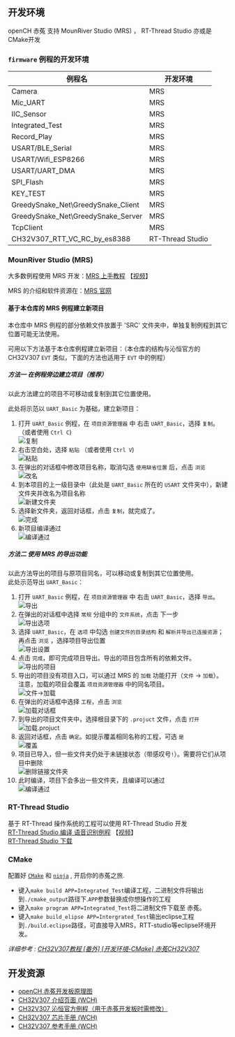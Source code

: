 ## 开发环境

openCH 赤菟 支持 MounRiver Studio (MRS) ， RT-Thread Studio 亦或是CMake开发

### `firmware` 例程的开发环境

| 例程名                             | 开发环境         |
| ---------------------------------- | ---------------- |
| Camera                             | MRS              |
| Mic_UART                           | MRS              |
| IIC_Sensor                         | MRS              |
| Integrated_Test                    | MRS              |
| Record_Play                        | MRS              |
| USART/BLE_Serial                   | MRS              |
| USART/Wifi_ESP8266                 | MRS              |
| USART/UART_DMA                     | MRS              |
| SPI_Flash                          | MRS              |
| KEY_TEST                           | MRS              |
| GreedySnake_Net\GreedySnake_Client | MRS              |
| GreedySnake_Net\GreedySnake_Server | MRS              |
| TcpClient                          | MRS              |
| CH32V307_RTT_VC_RC_by_es8388       | RT-Thread Studio |

### MounRiver Studio (MRS)

大多数例程使用 MRS 开发：[MRS 上手教程](https://verimake.com/d/12-ch32v307-mrs)  【[视频](https://www.bilibili.com/video/BV1wq4y1m7JD/)】  

MRS 的介绍和软件资源在：[MRS 官网](http://www.mounriver.com/)  

#### 基于本仓库的 MRS 例程建立新项目

本仓库中 MRS 例程的部分依赖文件放置于 'SRC' 文件夹中，单独复制例程到其它位置可能无法使用。 

可用以下方法基于本仓库例程建立新项目：（本仓库的结构与沁恒官方的 CH32V307 `EVT` 类似，下面的方法也适用于 `EVT` 中的例程）  

##### 方法一 在例程旁边建立项目（推荐）

以此方法建立的项目不可移动或复制到其它位置使用。  

此处将示范以 `UART_Basic` 为基础，建立新项目：

1. 打开 `UART_Basic` 例程，在 `项目资源管理器` 中 右击 `UART_Basic`，选择 `复制`。（或者使用 `Ctrl C`)  
   ![复制](./doc/copy.png)
2. 右击空白处，选择 `粘贴` （或者使用 `Ctrl V`)  
   ![粘贴](./doc/paste.png)
3. 在弹出的对话框中修改项目名称，取消勾选 `使用缺省位置` 后，点击 `浏览`  
   ![改名](./doc/changeName.png)
4. 到本项目的上一级目录中（此处是 `UART_Basic` 所在的 `USART` 文件夹中），新建文件夹并改名为项目名称  
   ![新建文件夹](./doc/newFolder.png)
5. 选择新文件夹，返回对话框，点击 `复制`，就完成了。  
   ![完成](./doc/complete.png)
6. 新项目编译通过  
   ![编译通过](./doc/MRS_buildSuccess.png)

##### 方法二 使用 MRS 的导出功能

以此方法导出的项目与原项目同名，可以移动或复制到其它位置使用。  
此处示范导出 `UART_Basic`：

1. 打开 `UART_Basic` 例程，在 `项目资源管理器` 中 右击 `UART_Basic`，选择 `导出`。  
   ![导出](./doc/MRS_export.png)
2. 在弹出的对话框中选择 `常规` 分组中的 `文件系统`，点击 下一步  
   ![导出选项](./doc/MRS_exportSelection.png)
3. 选择 `UART_Basic`，在 `选项` 中勾选 `创建文件的目录结构` 和 `解析并导出已连接资源`；再点击 `浏览` ，选择项目导出位置  
   ![导出设置](./doc/MRS_exportConfig.png)
4. 点击 `完成`，即可完成项目导出。导出的项目包含所有的依赖文件。  
   ![导出的项目](./doc/MRS_exported.png)
5. 导出的项目没有项目入口，可以通过 MRS 的 `加载` 功能打开（`文件` -> `加载`）。注意，加载的项目会覆盖 `项目资源管理器` 中的同名项目。  
   ![文件->加载](./doc/MRS_load.png.png)
6. 在弹出的对话框中选择 `工程`，点击 `浏览`  
   ![加载对话框](./doc/MRS_loadSelection.png)
7. 到导出的项目文件夹中，选择根目录下的 `.projuct` 文件，点击 `打开`  
   ![加载.projuct](./doc/MRS_loadProject.png)
8. 返回对话框，点击 `确定`。如提示覆盖相同名称的工程，可选 `是`  
   ![覆盖](./doc/MRS_loadOverlay.png)
9. 项目已导入，但一些文件夹仍处于未链接状态（带感叹号`!`）。需要将它们从项目中删除  
   ![删除链接文件夹](./doc/MRS_delectUnlinked.png)
10. 此时编译，项目下会多出一些文件夹，且编译可以通过  
   ![编译通过](./doc/MRS_exportSuccess.png)

### RT-Thread Studio

基于 RT-Thread 操作系统的工程可以使用 RT-Thread Studio 开发  
[RT-Thread Studio 编译 语音识别例程](https://verimake.com/d/13-ch32v307-2021rtt-demo) 【[视频](https://www.bilibili.com/video/BV1bL4y1n797)】  
[RT-Thread Studio 下载](https://www.rt-thread.org/page/studio.html)  

### CMake

配置好 [`CMake`](https://cmake.org/) 和 [`ninja`](https://ninja-build.org/) , 开启你的赤菟之旅.

* 键入`make build APP=Integrated_Test`编译工程，二进制文件将输出到`./cmake_output`路径下.`APP`参数替换成你想操作的工程
* 键入`make program APP=Integrated_Test`将二进制文件下载至 赤菟。
* 键入`make build_elipse APP=Intergrated_Test`输出eclipse工程到`./build.eclipse`路径，可直接导入MRS，RTT-studio等eclipse环境开发。

_详细参考 : [CH32V307教程 [番外] [开发环境-CMake] 赤菟CH32V307](https://verimake.com/d/14-ch32v307-cmake-ch32v307)_

## 开发资源

* [openCH 赤菟开发板原理图](./doc/SCH_openCH_CH32V307_Board.pdf)
* [CH32V307 介绍页面 (WCH)](http://www.wch.cn/products/CH32V307.html)
* [CH32V307 沁恒官方例程（用于赤菟开发板时需修改）](http://www.wch.cn/downloads/CH32V307EVT_ZIP.html)  
* [CH32V307 芯片手册 (WCH)](http://www.wch.cn/downloads/CH32V20x_30xDS0_PDF.html)
* [CH32V307 参考手册 (WCH)](http://www.wch.cn/downloads/CH32FV2x_V3xRM_PDF.html)
